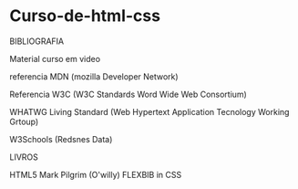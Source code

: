 # Curso-de-html-css
 

BIBLIOGRAFIA


Material curso em video

referencia MDN
(mozilla Developer Network)

Referencia W3C
(W3C Standards Word Wide Web Consortium)


WHATWG Living Standard
(Web Hypertext Application Tecnology Working Grtoup)

W3Schools
(Redsnes Data)

 LIVROS

 HTML5
 Mark Pilgrim
 (O'willy)
 FLEXBIB in CSS